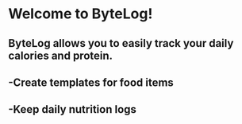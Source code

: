 # Welcome to ByteLog!

## ByteLog allows you to easily track your daily calories and protein.

## -Create templates for food items
## -Keep daily nutrition logs      
